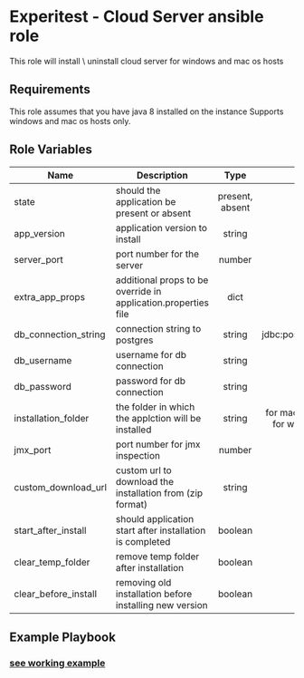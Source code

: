 Experitest - Cloud Server ansible role
=========

This role will install \ uninstall cloud server for windows and mac os hosts

Requirements
------------

This role assumes that you have java 8 installed on the instance
Supports windows and mac os hosts only.

Role Variables
--------------

| Name | Description | Type | Default | Required |
|------|-------------|:----:|:-----:|:-----:|
| state | should the application be present or absent | present, absent | present | no |
| app_version | application version to install | string | 12.4.5460 | no |
| server_port | port number for the server | number | 8081 | no |
| extra_app_props | additional props to be override in application.properties file | dict | {} | no |
| db_connection_string | connection string to postgres | string | jdbc:postgresql://localhost:5432/cloudserver | no |
| db_username | username for db connection | string | postgres | no |
| db_password | password for db connection | string |  | no |
| installation_folder | the folder in which the applction will be installed | string | for mac: ~/experitest/cloud-server-version <br> for windows: C:\\Experitest\\cloud-server  | no |
| jmx_port | port number for jmx inspection | number | 51235 | no |
| custom_download_url | custom url to download the installation from (zip format) | string |  | no |
| start_after_install | should application start after installation is completed | boolean | True | no |
| clear_temp_folder | remove temp folder after installation | boolean | False | no |
| clear_before_install | removing old installation before installing new version | boolean | False | no |

Example Playbook
----------------
### [see working example](/example)
